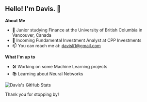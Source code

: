 ## Hello! I'm Davis. 👋

**About Me**
* 📖  Junior studying Finance at the University of British Columbia in Vancouver, Canada
* 🏢  Incoming Fundamental Investment Analyst at CPP Investments
* 📫  You can reach me at: davisli1@gmail.com

**What I'm up to**
* 🛠  Working on some Machine Learning projects
* 📚  Learning about Neural Networks


![Davis's GitHub Stats](https://github-readme-stats.vercel.app/api?username=davisli1&show_icons=true&hide_rank=true&hide_border=true)

Thank you for stopping by!
